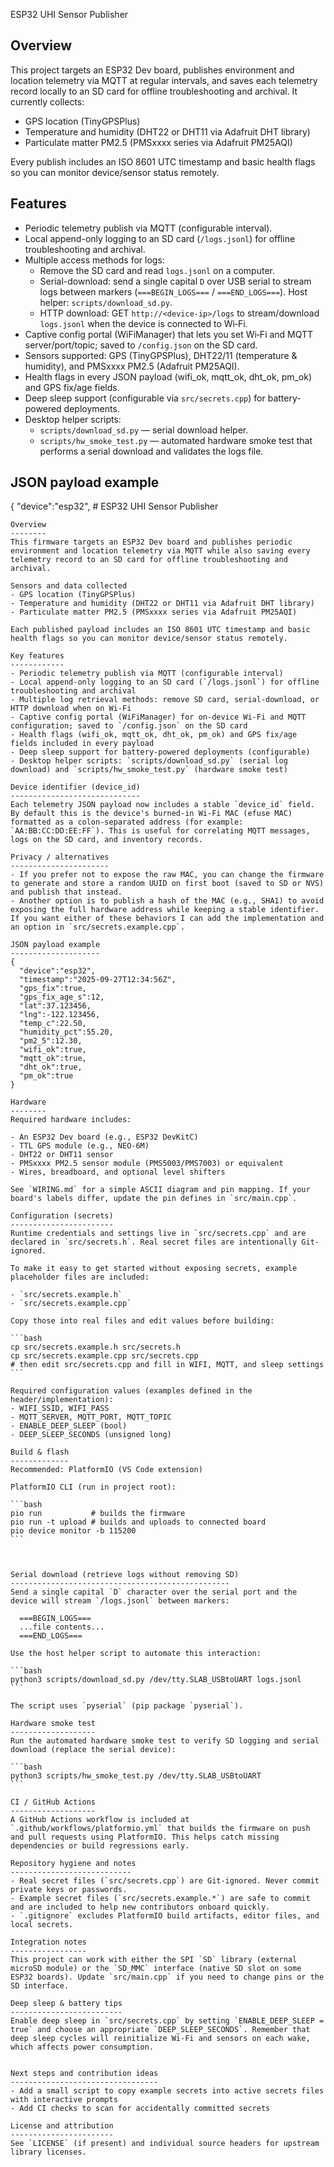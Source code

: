 ESP32 UHI Sensor Publisher

Overview
--------
This project targets an ESP32 Dev board, publishes environment and location telemetry via MQTT at regular intervals, and saves each telemetry record locally to an SD card for offline troubleshooting and archival. It currently collects:

- GPS location (TinyGPSPlus)
- Temperature and humidity (DHT22 or DHT11 via Adafruit DHT library)
- Particulate matter PM2.5 (PMSxxxx series via Adafruit PM25AQI)

Every publish includes an ISO 8601 UTC timestamp and basic health flags so you can monitor device/sensor status remotely.

Features
--------
- Periodic telemetry publish via MQTT (configurable interval).
- Local append-only logging to an SD card (`/logs.jsonl`) for offline troubleshooting and archival.
- Multiple access methods for logs:
	- Remove the SD card and read `logs.jsonl` on a computer.
	- Serial-download: send a single capital `D` over USB serial to stream logs between markers (`===BEGIN_LOGS===` / `===END_LOGS===`). Host helper: `scripts/download_sd.py`.
	- HTTP download: GET `http://<device-ip>/logs` to stream/download `logs.jsonl` when the device is connected to Wi‑Fi.
- Captive config portal (WiFiManager) that lets you set Wi‑Fi and MQTT server/port/topic; saved to `/config.json` on the SD card.
- Sensors supported: GPS (TinyGPSPlus), DHT22/11 (temperature & humidity), and PMSxxxx PM2.5 (Adafruit PM25AQI).
- Health flags in every JSON payload (wifi_ok, mqtt_ok, dht_ok, pm_ok) and GPS fix/age fields.
- Deep sleep support (configurable via `src/secrets.cpp`) for battery-powered deployments.
- Desktop helper scripts:
	- `scripts/download_sd.py` — serial download helper.
	- `scripts/hw_smoke_test.py` — automated hardware smoke test that performs a serial download and validates the logs file.


JSON payload example
--------------------
{
	"device":"esp32",
	# ESP32 UHI Sensor Publisher

	Overview
	--------
	This firmware targets an ESP32 Dev board and publishes periodic environment and location telemetry via MQTT while also saving every telemetry record to an SD card for offline troubleshooting and archival.

	Sensors and data collected
	- GPS location (TinyGPSPlus)
	- Temperature and humidity (DHT22 or DHT11 via Adafruit DHT library)
	- Particulate matter PM2.5 (PMSxxxx series via Adafruit PM25AQI)

	Each published payload includes an ISO 8601 UTC timestamp and basic health flags so you can monitor device/sensor status remotely.

	Key features
	------------
	- Periodic telemetry publish via MQTT (configurable interval)
	- Local append-only logging to an SD card (`/logs.jsonl`) for offline troubleshooting and archival
	- Multiple log retrieval methods: remove SD card, serial-download, or HTTP download when on Wi‑Fi
	- Captive config portal (WiFiManager) for on-device Wi‑Fi and MQTT configuration; saved to `/config.json` on the SD card
	- Health flags (wifi_ok, mqtt_ok, dht_ok, pm_ok) and GPS fix/age fields included in every payload
	- Deep sleep support for battery-powered deployments (configurable)
	- Desktop helper scripts: `scripts/download_sd.py` (serial log download) and `scripts/hw_smoke_test.py` (hardware smoke test)

	Device identifier (device_id)
	-----------------------------
	Each telemetry JSON payload now includes a stable `device_id` field. By default this is the device's burned-in Wi‑Fi MAC (efuse MAC) formatted as a colon-separated address (for example: `AA:BB:CC:DD:EE:FF`). This is useful for correlating MQTT messages, logs on the SD card, and inventory records.

	Privacy / alternatives
	----------------------
	- If you prefer not to expose the raw MAC, you can change the firmware to generate and store a random UUID on first boot (saved to SD or NVS) and publish that instead.
	- Another option is to publish a hash of the MAC (e.g., SHA1) to avoid exposing the full hardware address while keeping a stable identifier. If you want either of these behaviors I can add the implementation and an option in `src/secrets.example.cpp`.

	JSON payload example
	--------------------
	{
	  "device":"esp32",
	  "timestamp":"2025-09-27T12:34:56Z",
	  "gps_fix":true,
	  "gps_fix_age_s":12,
	  "lat":37.123456,
	  "lng":-122.123456,
	  "temp_c":22.50,
	  "humidity_pct":55.20,
	  "pm2_5":12.30,
	  "wifi_ok":true,
	  "mqtt_ok":true,
	  "dht_ok":true,
	  "pm_ok":true
	}

	Hardware
	--------
	Required hardware includes:

	- An ESP32 Dev board (e.g., ESP32 DevKitC)
	- TTL GPS module (e.g., NEO-6M)
	- DHT22 or DHT11 sensor
	- PMSxxxx PM2.5 sensor module (PMS5003/PMS7003) or equivalent
	- Wires, breadboard, and optional level shifters

	See `WIRING.md` for a simple ASCII diagram and pin mapping. If your board's labels differ, update the pin defines in `src/main.cpp`.

	Configuration (secrets)
	-----------------------
	Runtime credentials and settings live in `src/secrets.cpp` and are declared in `src/secrets.h`. Real secret files are intentionally Git-ignored.

	To make it easy to get started without exposing secrets, example placeholder files are included:

	- `src/secrets.example.h`
	- `src/secrets.example.cpp`

	Copy those into real files and edit values before building:

	```bash
	cp src/secrets.example.h src/secrets.h
	cp src/secrets.example.cpp src/secrets.cpp
	# then edit src/secrets.cpp and fill in WIFI, MQTT, and sleep settings
	```

	Required configuration values (examples defined in the header/implementation):
	- WIFI_SSID, WIFI_PASS
	- MQTT_SERVER, MQTT_PORT, MQTT_TOPIC
	- ENABLE_DEEP_SLEEP (bool)
	- DEEP_SLEEP_SECONDS (unsigned long)

	Build & flash
	-------------
	Recommended: PlatformIO (VS Code extension)

	PlatformIO CLI (run in project root):

	```bash
	pio run           # builds the firmware
	pio run -t upload # builds and uploads to connected board
	pio device monitor -b 115200
	```



	Serial download (retrieve logs without removing SD)
	-------------------------------------------------
	Send a single capital `D` character over the serial port and the device will stream `/logs.jsonl` between markers:

	  ===BEGIN_LOGS===
	  ...file contents...
	  ===END_LOGS===

	Use the host helper script to automate this interaction:

	```bash
	python3 scripts/download_sd.py /dev/tty.SLAB_USBtoUART logs.jsonl
	```

	The script uses `pyserial` (pip package `pyserial`).

	Hardware smoke test
	-------------------
	Run the automated hardware smoke test to verify SD logging and serial download (replace the serial device):

	```bash
	python3 scripts/hw_smoke_test.py /dev/tty.SLAB_USBtoUART
	```

	CI / GitHub Actions
	-------------------
	A GitHub Actions workflow is included at `.github/workflows/platformio.yml` that builds the firmware on push and pull requests using PlatformIO. This helps catch missing dependencies or build regressions early.

	Repository hygiene and notes
	---------------------------
	- Real secret files (`src/secrets.cpp`) are Git-ignored. Never commit private keys or passwords.
	- Example secret files (`src/secrets.example.*`) are safe to commit and are included to help new contributors onboard quickly.
	- `.gitignore` excludes PlatformIO build artifacts, editor files, and local secrets.

	Integration notes
	-----------------
	This project can work with either the SPI `SD` library (external microSD module) or the `SD_MMC` interface (native SD slot on some ESP32 boards). Update `src/main.cpp` if you need to change pins or the SD interface.

	Deep sleep & battery tips
	-------------------------
	Enable deep sleep in `src/secrets.cpp` by setting `ENABLE_DEEP_SLEEP = true` and choose an appropriate `DEEP_SLEEP_SECONDS`. Remember that deep sleep cycles will reinitialize Wi‑Fi and sensors on each wake, which affects power consumption.


	Next steps and contribution ideas
	---------------------------------
	- Add a small script to copy example secrets into active secrets files with interactive prompts
	- Add CI checks to scan for accidentally committed secrets

	License and attribution
	-----------------------
	See `LICENSE` (if present) and individual source headers for upstream library licenses.

